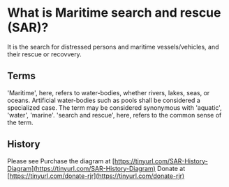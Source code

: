 # What is Maritime search and rescue (SAR)?
It is the search for distressed persons and maritime vessels/vehicles, and their rescue or recovvery.

## Terms
'Maritime', here, refers to water-bodies, whether rivers, lakes, seas, or oceans. Artificial water-bodies such as pools shall be considered a specialized case. The term may be considered synonymous with 'aquatic', 'water', 'marine'.
'search and rescue', here, refers to the common sense of the term.

## History
Please see 
Purchase the diagram at [https://tinyurl.com/SAR-History-Diagram](https://tinyurl.com/SAR-History-Diagram)
Donate at [https://tinyurl.com/donate-rjr](https://tinyurl.com/donate-rjr)
